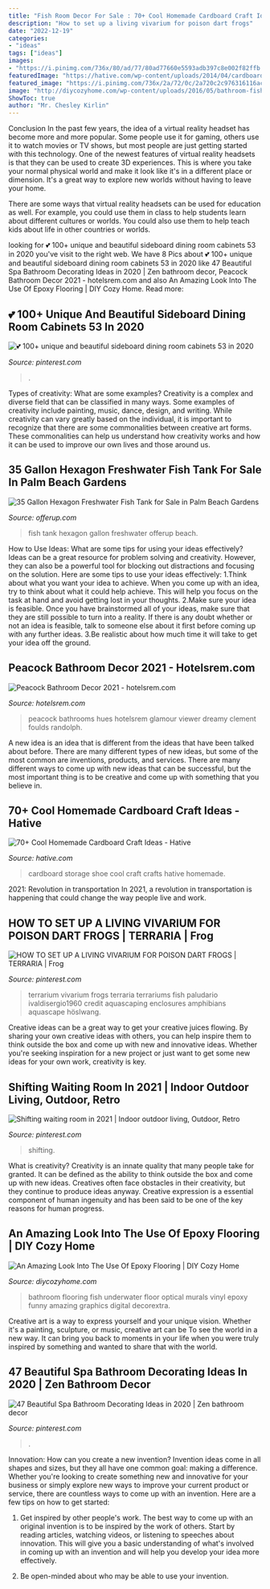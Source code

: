 ```yaml
---
title: "Fish Room Decor For Sale : 70+ Cool Homemade Cardboard Craft Ideas"
description: "How to set up a living vivarium for poison dart frogs"
date: "2022-12-19"
categories:
- "ideas"
tags: ["ideas"]
images:
- "https://i.pinimg.com/736x/80/ad/77/80ad77660e5593adb397c8e002f82ffb.jpg"
featuredImage: "https://hative.com/wp-content/uploads/2014/04/cardboard-crafts/13-cardboard-shoe-storage.jpg"
featured_image: "https://i.pinimg.com/736x/2a/72/0c/2a720c2c976316116acb9eb2ed8c7ae7.jpg"
image: "http://diycozyhome.com/wp-content/uploads/2016/05/bathroom-fish.jpg"
ShowToc: true
author: "Mr. Chesley Kirlin"
---
```



Conclusion
In the past few years, the idea of a virtual reality headset has become more and more popular. Some people use it for gaming, others use it to watch movies or TV shows, but most people are just getting started with this technology. 
One of the newest features of virtual reality headsets is that they can be used to create 3D experiences. This is where you take your normal physical world and make it look like it's in a different place or dimension. It's a great way to explore new worlds without having to leave your home. 

There are some ways that virtual reality headsets can be used for education as well. For example, you could use them in class to help students learn about different cultures or worlds. You could also use them to help teach kids about life in other countries or worlds.

	

		
looking for 💕 100+ unique and beautiful sideboard dining room cabinets 53 in 2020 you've visit to the right web. We have 8 Pics about 💕 100+ unique and beautiful sideboard dining room cabinets 53 in 2020 like 47 Beautiful Spa Bathroom Decorating Ideas in 2020 | Zen bathroom decor, Peacock Bathroom Decor 2021 - hotelsrem.com and also An Amazing Look Into The Use Of Epoxy Flooring | DIY Cozy Home. Read more:
		
    
## 💕 100+ Unique And Beautiful Sideboard Dining Room Cabinets 53 In 2020

<img loading=lazy src="https://i.pinimg.com/736x/35/40/be/3540be5cf1ab9476cb65f099925f4da6.jpg" onerror="this.onerror=null;this.src='https://tse3.mm.bing.net/th?id=OIP.iDbenFsgZCSb0bBmc9LzIAHaI9&amp;pid=15.1';" alt="💕 100+ unique and beautiful sideboard dining room cabinets 53 in 2020">

_Source: pinterest.com_

>. 

	

Types of creativity: What are some examples?
Creativity is a complex and diverse field that can be classified in many ways. Some examples of creativity include painting, music, dance, design, and writing. While creativity can vary greatly based on the individual, it is important to recognize that there are some commonalities between creative art forms. These commonalities can help us understand how creativity works and how it can be used to improve our own lives and those around us.

    
## 35 Gallon Hexagon Freshwater Fish Tank For Sale In Palm Beach Gardens

<img loading=lazy src="https://images.offerup.com/CUbdvIJX1EyIOdEvH7hJOGL764U=/600x800/657c/657c5820be294ebc9a83c0e0e64a1ff2.jpg" onerror="this.onerror=null;this.src='https://tse4.mm.bing.net/th?id=OIP.NgsuPWRsYVFucNfMKVOWvgHaJ4&amp;pid=15.1';" alt="35 Gallon Hexagon Freshwater Fish Tank for Sale in Palm Beach Gardens">

_Source: offerup.com_

>fish tank hexagon gallon freshwater offerup beach. 

	

How to Use Ideas: What are some tips for using your ideas effectively?
Ideas can be a great resource for problem solving and creativity. However, they can also be a powerful tool for blocking out distractions and focusing on the solution. Here are some tips to use your ideas effectively:
1.Think about what you want your idea to achieve. When you come up with an idea, try to think about what it could help achieve. This will help you focus on the task at hand and avoid getting lost in your thoughts.
2.Make sure your idea is feasible. Once you have brainstormed all of your ideas, make sure that they are still possible to turn into a reality. If there is any doubt whether or not an idea is feasible, talk to someone else about it first before coming up with any further ideas.
3.Be realistic about how much time it will take to get your idea off the ground.

    
## Peacock Bathroom Decor 2021 - Hotelsrem.com

<img loading=lazy src="https://hotelsrem.com/wp-content/uploads/2020/07/peacock-bathroom-decor-lovely-rooms-viewer-hgtv-of-peacock-bathroom-decor.jpg" onerror="this.onerror=null;this.src='https://tse4.mm.bing.net/th?id=OIP.Bk6DafsLgzzIJnJewIKfxwHaJ4&amp;pid=15.1';" alt="Peacock Bathroom Decor 2021 - hotelsrem.com">

_Source: hotelsrem.com_

>peacock bathrooms hues hotelsrem glamour viewer dreamy clement foulds randolph. 

	

A new idea is an idea that is different from the ideas that have been talked about before. There are many different types of new ideas, but some of the most common are inventions, products, and services. There are many different ways to come up with new ideas that can be successful, but the most important thing is to be creative and come up with something that you believe in.

    
## 70+ Cool Homemade Cardboard Craft Ideas - Hative

<img loading=lazy src="https://hative.com/wp-content/uploads/2014/04/cardboard-crafts/13-cardboard-shoe-storage.jpg" onerror="this.onerror=null;this.src='https://tse3.mm.bing.net/th?id=OIP.9Pa96wJwxVCW1WZjrLNPSAHaI0&amp;pid=15.1';" alt="70+ Cool Homemade Cardboard Craft Ideas - Hative">

_Source: hative.com_

>cardboard storage shoe cool craft crafts hative homemade. 

	

2021: Revolution in transportation
In 2021, a revolution in transportation is happening that could change the way people live and work.

    
## HOW TO SET UP A LIVING VIVARIUM FOR POISON DART FROGS | TERRARIA | Frog

<img loading=lazy src="https://i.pinimg.com/736x/80/ad/77/80ad77660e5593adb397c8e002f82ffb.jpg" onerror="this.onerror=null;this.src='https://tse3.mm.bing.net/th?id=OIP.qGbEPwOtOjiX5QA9GUj9IwHaJ4&amp;pid=15.1';" alt="HOW TO SET UP A LIVING VIVARIUM FOR POISON DART FROGS | TERRARIA | Frog">

_Source: pinterest.com_

>terrarium vivarium frogs terraria terrariums fish paludario ivaldisergio1960 credit aquascaping enclosures amphibians aquascape höslwang. 

	

Creative ideas can be a great way to get your creative juices flowing. By sharing your own creative ideas with others, you can help inspire them to think outside the box and come up with new and innovative ideas. Whether you're seeking inspiration for a new project or just want to get some new ideas for your own work, creativity is key.

    
## Shifting Waiting Room In 2021 | Indoor Outdoor Living, Outdoor, Retro

<img loading=lazy src="https://i.pinimg.com/736x/2a/72/0c/2a720c2c976316116acb9eb2ed8c7ae7.jpg" onerror="this.onerror=null;this.src='https://tse4.mm.bing.net/th?id=OIP.jjbmBk-UB5TYcy7dpNGyXgHaNK&amp;pid=15.1';" alt="Shifting waiting room in 2021 | Indoor outdoor living, Outdoor, Retro">

_Source: pinterest.com_

>shifting. 

	

What is creativity?
Creativity is an innate quality that many people take for granted. It can be defined as the ability to think outside the box and come up with new ideas. Creatives often face obstacles in their creativity, but they continue to produce ideas anyway. Creative expression is a essential component of human ingenuity and has been said to be one of the key reasons for human progress.

    
## An Amazing Look Into The Use Of Epoxy Flooring | DIY Cozy Home

<img loading=lazy src="http://diycozyhome.com/wp-content/uploads/2016/05/bathroom-fish.jpg" onerror="this.onerror=null;this.src='https://tse1.mm.bing.net/th?id=OIP.JXOOZjCoCM4kWEXJMIxa3wHaLH&amp;pid=15.1';" alt="An Amazing Look Into The Use Of Epoxy Flooring | DIY Cozy Home">

_Source: diycozyhome.com_

>bathroom flooring fish underwater floor optical murals vinyl epoxy funny amazing graphics digital decorextra. 

	

Creative art is a way to express yourself and your unique vision. Whether it's a painting, sculpture, or music, creative art can be To see the world in a new way. It can bring you back to moments in your life when you were truly inspired by something and wanted to share that with the world.

    
## 47 Beautiful Spa Bathroom Decorating Ideas In 2020 | Zen Bathroom Decor

<img loading=lazy src="https://i.pinimg.com/736x/90/e9/58/90e95853560360412a8a83ce9f348f32.jpg" onerror="this.onerror=null;this.src='https://tse4.mm.bing.net/th?id=OIP.-RNDV9OHBP4D6TzlR-t97QHaOX&amp;pid=15.1';" alt="47 Beautiful Spa Bathroom Decorating Ideas in 2020 | Zen bathroom decor">

_Source: pinterest.com_

>. 

	

Innovation: How can you create a new invention?
Invention ideas come in all shapes and sizes, but they all have one common goal: making a difference. Whether you're looking to create something new and innovative for your business or simply explore new ways to improve your current product or service, there are countless ways to come up with an invention. Here are a few tips on how to get started:
1. Get inspired by other people's work. The best way to come up with an original invention is to be inspired by the work of others. Start by reading articles, watching videos, or listening to speeches about innovation. This will give you a basic understanding of what's involved in coming up with an invention and will help you develop your idea more effectively.

2. Be open-minded about who may be able to use your invention.

